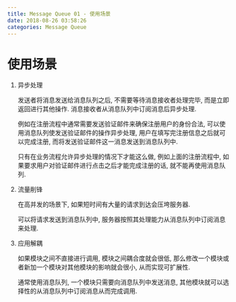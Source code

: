 ```yaml
---
title: Message Queue 01 - 使用场景
date: 2018-08-26 03:58:26
categories: Message Queue
---
```

# 使用场景

<!--more-->

1. 异步处理

    发送者将消息发送给消息队列之后, 不需要等待消息接收者处理完毕, 而是立即返回进行其他操作. 消息接收者从消息队列中订阅消息后异步处理.

    例如在注册流程中通常需要发送验证邮件来确保注册用户的身份合法, 可以使用消息队列使发送验证邮件的操作异步处理, 用户在填写完注册信息之后就可以完成注册, 而将发送验证邮件这一消息发送到消息队列中.

    只有在业务流程允许异步处理的情况下才能这么做, 例如上面的注册流程中, 如果要求用户对验证邮件进行点击之后才能完成注册的话, 就不能再使用消息队列.

2. 流量削锋

    在高并发的场景下, 如果短时间有大量的请求到达会压垮服务器.

    可以将请求发送到消息队列中, 服务器按照其处理能力从消息队列中订阅消息来处理.

3. 应用解耦

    如果模块之间不直接进行调用, 模块之间耦合度就会很低, 那么修改一个模块或者新加一个模块对其他模块的影响就会很小, 从而实现可扩展性.

    通常使用消息队列, 一个模块只需要向消息队列中发送消息, 其他模块就可以选择性的从消息队列中订阅消息从而完成调用.